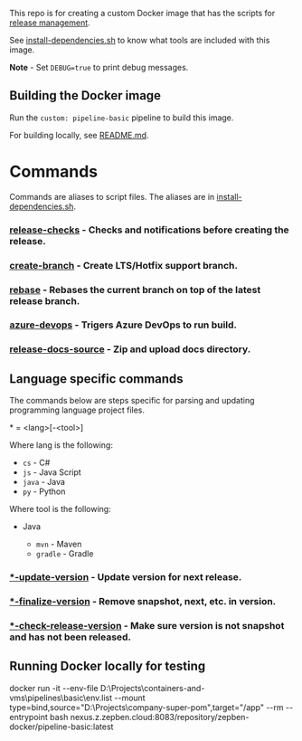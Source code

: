 This repo is for creating a custom Docker image that has the scripts for [release management](https://bitbucket.org/zepben/how-tos/src/10d683afbb9ff071e54e5d053879fc655387c160/bitbucket_pipelines/release-management.md).

See [install-dependencies.sh](install-dependencies.sh) to know what tools are included with this image.

**Note** - Set `DEBUG=true` to print debug messages.

## Building the Docker image

Run the `custom: pipeline-basic` pipeline to build this image.

For building locally, see [README.md](../../README.md).

# Commands
Commands are aliases to script files. The aliases are in [install-dependencies.sh](install-dependencies.sh).

### [release-checks](scripts/release-checks.sh) - Checks and notifications before creating the release.

### [create-branch](scripts/create-branch.sh) - Create LTS/Hotfix support branch.

### [rebase](scripts/rebase-onto-release.sh) - Rebases the current branch on top of the latest release branch.

### [azure-devops](scripts/trigger-azure-devops.sh) - Trigers Azure DevOps to run build.

### [release-docs-source](scripts/release-docs-source.sh) - Zip and upload docs directory.

## Language specific commands
The commands below are steps specific for parsing and updating programming language project files.

\* = \<lang>[-\<tool\>]

Where lang is the following:

* `cs` - C#
* `js` - Java Script
* `java` - Java
* `py` - Python

Where tool is the following:

* Java

    * `mvn`       - Maven
    * `gradle`    - Gradle


### [*-update-version](/scripts/update-version.sh) - Update version for next release.

### [*-finalize-version](/scripts/finalize-version.sh) - Remove snapshot, next, etc. in version.

### [*-check-release-version](/scripts/check-release-version.sh) - Make sure version is not snapshot and has not been released.


## Running Docker locally for testing

docker run -it --env-file D:\Projects\containers-and-vms\pipelines\basic\env.list --mount type=bind,source="D:\Projects\company-super-pom",target="/app" --rm --entrypoint bash nexus.z.zepben.cloud:8083/repository/zepben-docker/pipeline-basic:latest